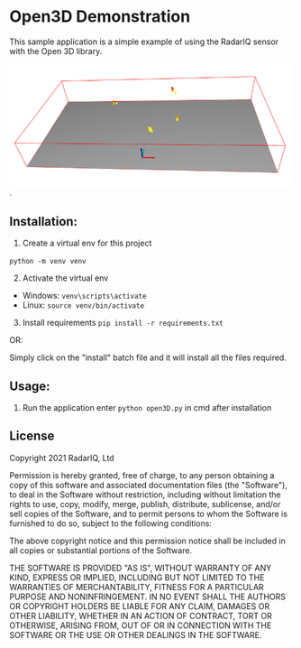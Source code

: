 Open3D Demonstration
============================

This sample application is a simple example of using the RadarIQ 
sensor with the Open 3D library.

![Screenshot](demo.png).

Installation:
-------------
1. Create a virtual env for this project

``python -m venv venv``

2. Activate the virtual env

* Windows: ``venv\scripts\activate``
* Linux: ``source venv/bin/activate``

3. Install requirements
``pip install -r requirements.txt``

OR:

Simply click on the "install" batch file and it will install
all the files required.

Usage:
------
1. Run the application
   enter ``python open3D.py`` in cmd after installation

## License
Copyright 2021 RadarIQ, Ltd

Permission is hereby granted, free of charge, to 
any person obtaining a copy of this software and 
associated documentation files (the "Software"), 
to deal in the Software without restriction, 
including without limitation the rights to use, 
copy, modify, merge, publish, distribute, 
sublicense, and/or sell copies of the Software, 
and to permit persons to whom the Software is 
furnished to do so, subject to the following 
conditions:

The above copyright notice and this permission notice 
shall be included in all copies or substantial 
portions of the Software.

THE SOFTWARE IS PROVIDED "AS IS", WITHOUT WARRANTY OF 
ANY KIND, EXPRESS OR IMPLIED, INCLUDING BUT NOT LIMITED 
TO THE WARRANTIES OF MERCHANTABILITY, FITNESS FOR A 
PARTICULAR PURPOSE AND NONINFRINGEMENT. IN NO EVENT 
SHALL THE AUTHORS OR COPYRIGHT HOLDERS BE LIABLE FOR 
ANY CLAIM, DAMAGES OR OTHER LIABILITY, WHETHER IN AN 
ACTION OF CONTRACT, TORT OR OTHERWISE, ARISING FROM, 
OUT OF OR IN CONNECTION WITH THE SOFTWARE OR THE USE 
OR OTHER DEALINGS IN THE SOFTWARE.

